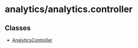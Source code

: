 # analytics/analytics.controller

## Classes

- [AnalyticsController](classes/AnalyticsController.md)
